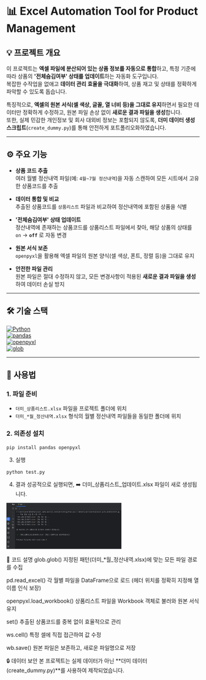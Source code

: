 # 📊 Excel Automation Tool for Product Management

## 💡 프로젝트 개요
이 프로젝트는 **엑셀 파일에 분산되어 있는 상품 정보를 자동으로 통합**하고, 특정 기준에 따라 상품의 **'전체숨김여부' 상태를 업데이트**하는 자동화 도구입니다.  
복잡한 수작업을 없애고 **데이터 관리 효율을 극대화**하여, 상품 재고 및 상태를 정확하게 파악할 수 있도록 돕습니다.  

특징적으로, **엑셀의 원본 서식(셀 색상, 글꼴, 열 너비 등)을 그대로 유지**하면서 필요한 데이터만 정확하게 수정하고, 원본 파일 손상 없이 **새로운 결과 파일을 생성**합니다.  
또한, 실제 민감한 개인정보 및 회사 대외비 정보는 포함되지 않도록, **더미 데이터 생성 스크립트**(`create_dummy.py`)를 통해 안전하게 포트폴리오화하였습니다.  

---

## ⚙️ 주요 기능
- **상품 코드 추출**  
  여러 월별 정산내역 파일(예: `4월~7월 정산내역`)을 자동 스캔하여 모든 시트에서 고유한 상품코드를 추출  

- **데이터 통합 및 비교**  
  추출된 상품코드를 `상품리스트` 파일과 비교하여 정산내역에 포함된 상품을 식별  

- **'전체숨김여부' 상태 업데이트**  
  정산내역에 존재하는 상품코드를 상품리스트 파일에서 찾아, 해당 상품의 상태를  
  `on` → **`off`** 로 자동 변경  

- **원본 서식 보존**  
  `openpyxl`을 활용해 엑셀 파일의 원본 양식(셀 색상, 폰트, 정렬 등)을 그대로 유지  

- **안전한 파일 관리**  
  원본 파일은 절대 수정하지 않고, 모든 변경사항이 적용된 **새로운 결과 파일을 생성**하여 데이터 손실 방지  

---

## 🛠 기술 스택
[![Python](https://img.shields.io/badge/Python-3776AB?style=flat&logo=python&logoColor=white)](https://www.python.org/)  
[![pandas](https://img.shields.io/badge/pandas-150458?style=flat&logo=pandas&logoColor=white)](https://pandas.pydata.org/)  
[![openpyxl](https://img.shields.io/badge/openpyxl-1F6FEB?style=flat&logo=microsoft-excel&logoColor=white)](https://openpyxl.readthedocs.io/)  
[![glob](https://img.shields.io/badge/glob-000000?style=flat&logo=python&logoColor=white)](https://docs.python.org/3/library/glob.html)  

---

## 🚀 사용법

### 1. 파일 준비
- `더미_상품리스트.xlsx` 파일을 프로젝트 폴더에 위치  
- `더미_*월_정산내역.xlsx` 형식의 월별 정산내역 파일들을 동일한 폴더에 위치  

### 2. 의존성 설치
```
pip install pandas openpyxl
```
3. 실행
```
python test.py
```

4. 결과
성공적으로 실행되면,
➡️ 더미_상품리스트_업데이트.xlsx 파일이 새로 생성됩니다.
<img src="https://github.com/euuuuuuan/excel-data-automation/blob/main/docs/screenshots/teminal_excute_result.png" alt="결과 이미지" width="300">

📝 코드 설명
glob.glob()
지정된 패턴(더미_*월_정산내역.xlsx)에 맞는 모든 파일 경로를 수집

pd.read_excel()
각 월별 파일을 DataFrame으로 로드 (헤더 위치를 정확히 지정해 열 이름 인식 보장)

openpyxl.load_workbook()
상품리스트 파일을 Workbook 객체로 불러와 원본 서식 유지

set()
추출된 상품코드를 중복 없이 효율적으로 관리

ws.cell()
특정 셀에 직접 접근하여 값 수정

wb.save()
원본 파일은 보존하고, 새로운 파일명으로 저장

🔒 데이터 보안
본 프로젝트는 실제 데이터가 아닌 **더미 데이터(create_dummy.py)**를 사용하여 제작되었습니다.



